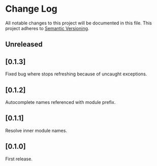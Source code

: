 # Change Log
All notable changes to this project will be documented in this file.
This project adheres to [Semantic Versioning](http://semver.org/).

## Unreleased

## [0.1.3]
Fixed bug where stops refreshing because of uncaught exceptions.

## [0.1.2]
Autocomplete names referenced with module prefix.

## [0.1.1]
Resolve inner module names.

## [0.1.0]
First release.